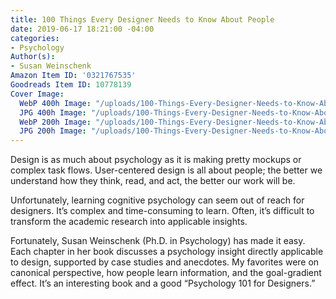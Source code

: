 ```yaml
---
title: 100 Things Every Designer Needs to Know About People
date: 2019-06-17 18:21:00 -04:00
categories:
- Psychology
Author(s):
- Susan Weinschenk
Amazon Item ID: '0321767535'
Goodreads Item ID: 10778139
Cover Image:
  WebP 400h Image: "/uploads/100-Things-Every-Designer-Needs-to-Know-About-People-400h.webp"
  JPG 400h Image: "/uploads/100-Things-Every-Designer-Needs-to-Know-About-People-400h.jpg"
  WebP 200h Image: "/uploads/100-Things-Every-Designer-Needs-to-Know-About-People-200h.webp"
  JPG 200h Image: "/uploads/100-Things-Every-Designer-Needs-to-Know-About-People-200h.jpg"
---
```


Design is as much about psychology as it is making pretty mockups or complex task flows. User-centered design is all about people; the better we understand how they think, read, and act, the better our work will be.

Unfortunately, learning cognitive psychology can seem out of reach for designers. It’s complex and time-consuming to learn. Often, it’s difficult to transform the academic research into applicable insights.

Fortunately, Susan Weinschenk (Ph.D. in Psychology) has made it easy. Each chapter in her book discusses a psychology insight directly applicable to design, supported by case studies and anecdotes. My favorites were on canonical perspective, how people learn information, and the goal-gradient effect. It’s an interesting book and a good “Psychology 101 for Designers.”